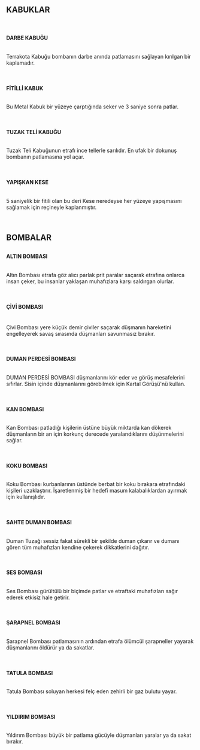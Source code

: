 <h2>KABUKLAR</h2>  
&nbsp;  
<h4>DARBE KABUĞU</h4>  
<img src="http://i.imgur.com/unNDirb.png" alt="" />  
  
Terrakota Kabuğu bombanın darbe anında patlamasını sağlayan kırılgan bir kaplamadır.  
  
&nbsp;  
<h4>FİTİLLİ KABUK</h4>  
<img src="http://i.imgur.com/OIWzhhE.png" alt="" />  
  
Bu Metal Kabuk bir yüzeye çarptığında seker ve 3 saniye sonra patlar.  
  
&nbsp;  
<h4>TUZAK TELİ KABUĞU</h4>  
<img src="http://i.imgur.com/IFxGQ5g.png" alt="" />  
  
Tuzak Teli Kabuğunun etrafı ince tellerle sarılıdır. En ufak bir dokunuş bombanın patlamasına yol açar.  
  
&nbsp;  
<h4>YAPIŞKAN KESE</h4>  
<img src="http://i.imgur.com/dciBf5I.png" alt="" />  
  
5 saniyelik bir fitili olan bu deri Kese neredeyse her yüzeye yapışmasını sağlamak için reçineyle kaplanmıştır.  
  
&nbsp;  
<h4></h4>  
<h2>BOMBALAR</h2>  
<h2></h2>  
<h4>ALTIN BOMBASI</h4>  
<img src="http://i.imgur.com/58q5nbU.png" alt="" />  
  
Altın Bombası etrafa göz alıcı parlak prit paralar saçarak etrafına onlarca insan çeker, bu insanlar yaklaşan muhafızlara karşı saldırgan olurlar.  
  
&nbsp;  
<h4>ÇİVİ BOMBASI</h4>  
<h4><img src="http://i.imgur.com/uyXe7dQ.png" alt="" /></h4>  
Çivi Bombası yere küçük demir çiviler saçarak düşmanın hareketini engelleyerek savaş sırasında düşmanları savunmasız bırakır.  
  
&nbsp;  
<h4>DUMAN PERDESİ BOMBASI</h4>  
<img src="http://i.imgur.com/T8YFa6r.png" alt="" />  
  
DUMAN PERDESİ BOMBASI düşmanlarını kör eder ve görüş mesafelerini sıfırlar. Sisin içinde düşmanlarını görebilmek için Kartal Görüşü'nü kullan.  
  
&nbsp;  
<h4>KAN BOMBASI</h4>  
<img src="http://i.imgur.com/An8aIrn.png" alt="" />  
  
Kan Bombası patladığı kişilerin üstüne büyük miktarda kan dökerek düşmanların bir an için korkunç derecede yaralandıklarını düşünmelerini sağlar.  
  
&nbsp;  
<h4>KOKU BOMBASI</h4>  
<img src="http://i.imgur.com/MZ9iHJs.png" alt="" />  
  
Koku Bombası kurbanlarının üstünde berbat bir koku bırakara etrafındaki kişileri uzaklaştırır. İşaretlenmiş bir hedefi masum kalabalıklardan ayırmak için kullanışlıdır.  
  
&nbsp;  
<h4>SAHTE DUMAN BOMBASI</h4>  
<img src="http://i.imgur.com/rPDn27G.png" alt="" />  
  
Duman Tuzağı sessiz fakat sürekli bir şekilde duman çıkarır ve dumanı gören tüm muhafızları kendine çekerek dikkatlerini dağıtır.  
  
&nbsp;  
<h4>SES BOMBASI</h4>  
<img src="http://i.imgur.com/Qavh4tV.png" alt="" />  
  
Ses Bombası gürültülü bir biçimde patlar ve etraftaki muhafızları sağır ederek etkisiz hale getirir.  
  
&nbsp;  
<h4>ŞARAPNEL BOMBASI</h4>  
<img src="http://i.imgur.com/xpr6dFl.png" alt="" />  
  
Şarapnel Bombası patlamasının ardından etrafa ölümcül şarapneller yayarak düşmanlarını öldürür ya da sakatlar.  
  
&nbsp;  
<h4>TATULA BOMBASI</h4>  
<img src="http://i.imgur.com/ofbPDHV.png" alt="" />  
  
Tatula Bombası soluyan herkesi felç eden zehirli bir gaz bulutu yayar.  
  
&nbsp;  
<h4>YILDIRIM BOMBASI</h4>  
<img src="http://i.imgur.com/BKSpMMG.png" alt="" />  
  
Yıldırım Bombası büyük bir patlama gücüyle düşmanları yaralar ya da sakat bırakır.